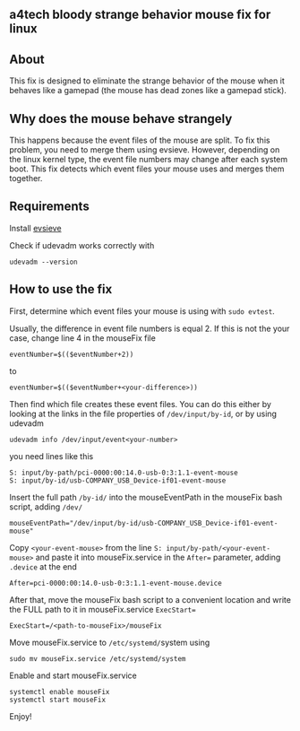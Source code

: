 ## a4tech bloody strange behavior mouse fix for linux

## About
This fix is designed to eliminate the strange behavior of the mouse when it behaves like a gamepad (the mouse has dead zones like a gamepad stick).

## Why does the mouse behave strangely
This happens because the event files of the mouse are split. To fix this problem, you need to merge them using evsieve. However, depending on the linux kernel type, the event file numbers may change after each system boot. This fix detects which event files your mouse uses and merges them together.

## Requirements
Install [evsieve](https://github.com/KarsMulder/evsieve)

Check if udevadm works correctly with 
```
udevadm --version
```

## How to use the fix
First, determine which event files your mouse is using with `sudo evtest`.

Usually, the difference in event file numbers is equal 2. If this is not the your case, change line 4 in the mouseFix file
```
eventNumber=$(($eventNumber+2))
```
to
```
eventNumber=$(($eventNumber+<your-difference>)) 
```
Then find which file creates these event files. You can do this either by looking at the links in the file properties of `/dev/input/by-id`, or by using udevadm
```
udevadm info /dev/input/event<your-number>
```
you need lines like this
```
S: input/by-path/pci-0000:00:14.0-usb-0:3:1.1-event-mouse
S: input/by-id/usb-COMPANY_USB_Device-if01-event-mouse
```
Insert the full path `/by-id/` into the mouseEventPath in the mouseFix bash script, adding `/dev/`
```
mouseEventPath="/dev/input/by-id/usb-COMPANY_USB_Device-if01-event-mouse"
```
Copy `<your-event-mouse>` from the line `S: input/by-path/<your-event-mouse>` and paste it into mouseFix.service in the `After=` parameter, adding `.device` at the end
```
After=pci-0000:00:14.0-usb-0:3:1.1-event-mouse.device
```
After that, move the mouseFix bash script to a convenient location and write the FULL path to it in mouseFix.service `ExecStart=`
```
ExecStart=/<path-to-mouseFix>/mouseFix
```
Move mouseFix.service to `/etc/systemd/`system using
```
sudo mv mouseFix.service /etc/systemd/system
```
Enable and start mouseFix.service
```
systemctl enable mouseFix
systemctl start mouseFix
```
Enjoy!


